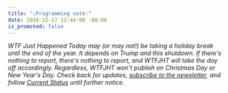 ```yaml
---
title: "⚠️Programming note:"
date: 2018-12-27 12:44:00 -08:00
is_promoted: false
---
```


*WTF Just Happened Today may (or may not!) be taking a holiday break until the end of the year. It depends on Trump and this shutdown. If there's nothing to report, there's nothing to report, and WTFJHT will take the day off accordingly. Regardless, WTFJHT won't publish on Christmas Day or New Year's Day. Check back for updates, [subscribe to the newsletter](https://whatthefuckjusthappenedtoday.com/subscribe/), and follow [Current Status](https://currentstatus.io/) until further notice.*